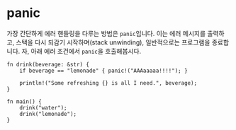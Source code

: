 # panic

가장 간단하게 에러 핸들링을 다루는 방법은 `panic`입니다. 이는 에러 메시지를 출력하고, 스택을 다시 되감기 시작하며(stack unwinding), 일반적으로는 프로그램을 종료합니다. 자, 아래 에러 조건에서 `panic`을 호출해봅시다.

```rust,editable
fn drink(beverage: &str) {
    if beverage == "lemonade" { panic!("AAAaaaaa!!!!"); }

    println!("Some refreshing {} is all I need.", beverage);
}

fn main() {
    drink("water");
    drink("lemonade");
}
```